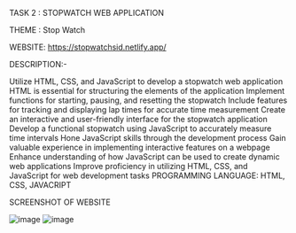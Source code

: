 TASK 2 : STOPWATCH WEB APPLICATION

THEME : Stop Watch

WEBSITE: https://stopwatchsid.netlify.app/

DESCRIPTION:-

Utilize HTML, CSS, and JavaScript to develop a stopwatch web application
HTML is essential for structuring the elements of the application
Implement functions for starting, pausing, and resetting the stopwatch
Include features for tracking and displaying lap times for accurate time measurement
Create an interactive and user-friendly interface for the stopwatch application
Develop a functional stopwatch using JavaScript to accurately measure time intervals
Hone JavaScript skills through the development process
Gain valuable experience in implementing interactive features on a webpage
Enhance understanding of how JavaScript can be used to create dynamic web applications
Improve proficiency in utilizing HTML, CSS, and JavaScript for web development tasks
PROGRAMMING LANGUAGE: HTML, CSS, JAVACRIPT

SCREENSHOT OF WEBSITE

  ![image](https://github.com/user-attachments/assets/7cf3b138-180a-4b16-b493-24a0ec88ecca)
  ![image](https://github.com/user-attachments/assets/8d84b7c4-789c-4409-84f2-3b76e650d052)




